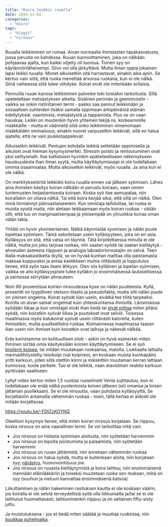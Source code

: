 ```yaml
---
title: "Koira leikkii ruualla"
date: 2019-11-02
categories: 
  - "koira"
tags: 
  - "blogit"
  - "nirsous"
---
```


Ruualla leikkiminen on rumaa. Aivan normaalia ihmislasten tapakasvatusta, jossa perusta on kahdessa. Ruuan kunnioittaminen, joka on nälkään pohjaavaa ajalta, kun kaikki viljelty oli luomua. Toinen syy on käytännönläheisempi. Siivo voi olla järkyttävä. Mutta ilman oppia jokainen lapsi leikkii ruualla. Monet aikuisetkin sitä harrastavat, ainakin aika ajoin. Se kertoo vain siitä, että ruoka menettää arvonsa ruokana, kun ei ole nälkä. Siinä vaiheessa siitä tulee viihdyke. Koirat eivät ole mitenkään erilaisia.

<!--more-->

Pennuilla ruuan kanssa leikkiminen palvelee toki toistakin tarkoitusta. Sillä opetetellaan metsästyksen alkeita. Sisäinen perimän ja geenimuistin - vaikka se onkin ristiriitainen termi - pakko saa pennut leikkimään ja sosiaalisen suhteiden lisäksi samalla oppimaan arkipäiväisiä elämän edellytyksiä: vaanimista, metsästystä ja tappamista. Plus se on vaan hauskaa. Leikki on muutenkin hyvin yhteinen tekijä ns. korkeammille nisäkkäille - mutta ei väännetä siitä onko leikkiminen nimenomaan nisäkkäiden ominaisuus; ainakin nuoret varpusetkin leikkivät, sillä en halua ajatella, että ne vain joukkotappelevat.

Aikuisetkin leikkivät. Pentujen kohdalla leikkiä selitetään oppimisella ja aikuiset ovat hieman kysymysmerkki. Stressin poisto ja rentoutuminen ovat yksi selitysmalli. Itse kallistuisin hyvinkin epätieteelliseen näkemykseen hauskuudesta ihan ilman syytä, mutta käyttäytymisoppi ei ole todellakaan ominta osaamisalaa. Mutta aikuisetkin leikkivät, myös ruualla. Ja aina kun ei ole nälkä.

On merkityksetöntä leikkiikö koira ruualla ennen vai jälkeen syömisen. Lähes aina ihmisten käsitys koiran nälkään ei perustu koiraan, vaan omien tuntemusten heijastamisesta koiraan. Koska syö itse aamupalaa, niin koirallakin on oltava nälkä. Tai että koira kerjää siksi, että sillä on nälkä. Olen minä törmännyt päinvastaiseenkin. Kun omistaja laihduttaa, tai ruoka ei muista syistä maita, niin aletaan leikkaamaan myös koiran ruokaa - väitän silti, että tuo on marginaalisempaa ja yleisempää on yliruokkia koiraa oman nälän takia.

Yhtälö on hyvin yksinkertainen. Nälkä käynnistää syomisen ja nälän puute lopettaa syömisen. Tämä sekoitetaan usein kylläisyyteen, joka on eri asia. Kylläisyys on sitä, että vatsa on täynnä. Tätä kirjoitettaessa minulla ei ole nälkä, mutta jos joku tarjoaa ruokaa, niin saatan syödä tai saatan kieltäytyä - ahneuden asteesta riippuen ja analogia labradorinnoutajiin on selvä. Teen illalla maksakastiketta (kyllä, se on hyvää kunhan malttaa olla paistamasta maksaa koppuraksi ja antaa kastikkeen muhia riittävästi) ja lopputulos lienee, että syön taas itseni ähkyyn. Olen siis kylläinen ja lopetan syömisen, vaikka se aito kylläisyyspiste tulee kylläkin jo ensimmäisessä lautasellisessa ja santsissa siirrytään ahneuteen.

Noin 80 prosentissa koirien nirsoudessa kyse on nälän puutteesta. Kyllä, prosentti on tyypillinen stetson-tilasto ja pseudofakta, mutta silti nälän puute on yleinen ongelma. Koirat syövät liian usein, eivätkä tee töitä tarpeeksi. Koirilla on aivan samat ongelmat kuin yhteiskuntansa ihmisillä. Länsimaissa syödään liikaa ja kun omistajat eivät ihan tiedä tai [eivät piittaa](https://www.katiska.eu/ruokinta/yleista/97-kun-minakaan-en-piittaa/) miten pitäisi syödä, niin koiratkin syövät liikaa ja puutokset ovat selviö. Toisessa maailmassa myös katukoirat syövät usein riittävästi kaloreita, kuten ihmisetkin, mutta puutteellistra ruokaa. Kolmannessa maailmassa taasen liian usein niin ihmiset kuin koiratkin ovat laihoja ja näkevät nälkää.

Eräs koiristamme on kohtuullisen siisti - sekin on hyvä esimerkki miten ihminen siirtää omia käsityksiään koirien käyttäytymiseen. Se ei syö [broilerin koipea](https://www.katiska.eu/tieto/koira-raakaruokinta-raaka-aineet/broileri/), tai mitään muutakaan ruokaansa, matolla. Liukkaalla lattialla marinadihöystetty reisikoipi (vai koipireisi, en koskaan muista kuinkapäin) yritti karkuun, joten siitä otettiin kiinni ja mäiskittiin muutaman kerran lattiaan kunnossa; kuole perkele. Tuo ei ole leikkiä, vaan atavistinen reaktio karkuun pyrkivään saaliiseen.

Lyhyt video kertoo miten 1,5 vuotias russelineiti Venla sujhtautuu, kun ei todellakaan ole enää nälkä puolentoista koiven jälkeen (söi omansa ja toisen jättämän puolikkaan). Se ei ole nirsoutta, vaan puhdasta kylläisyyttä, Se korjattaisiin antamalla vähemmän ruokaa - tosin, tällä kertaa ei aidosti ole mitään korjattavaa.

https://youtu.be/-FDtZzKOYNQ

Oleellisin kysymys lienee, että miten koiran nirsous korjataan. Se riippuu, koska nirsous on aina vaarallinen termi. Se voi tarkoittaa mitä vain.

- Jos nirsous on hidasta syömisen aloitusta, niin syötetään harvemmin
- Jos nirsous on kipolta poistumista ja palaamista, niin syötetään harvemmin
- Jos nirsous on ruuan jättämistä, niin annetaan vähemmän ruokaa
- Jos nirsous on halua syödä, mutta ei kuitenkaan aloita, niin korjataan syy; [närästys](https://www.katiska.eu/tieto/koira-terveys-narastys/koiran-narastys/), huonovointisuus jne.
- Jos nirsous on ruuasta kieltäytymistä ja koira laihtuu, niin ensimmäisenä mennään eläinlääkäriin ja toiseksi muutetaan ruoka sen mukaan, mikä on syy (suuhun ja nieluun kannattaa ensimmäisenä katsoa)

Liikuttaminen ja nälän hakeminen rasituksen kautta ei ole koskaan väärin, jos koiralla ei ole selviä terveydellisiä syitä olla liikkumatta ja/tai se ei ole laihtunut huomattavasti; laihtuminenkin riippuu ja on sellainen fifty-sixty juttu.

Ja muistutuksena - jos et tiedä miten säätää ja muuttaa ruokintaa, niin [buukkaa puhelinaika](https://store.katiska.info/tuote/puhelinneuvonta/).
